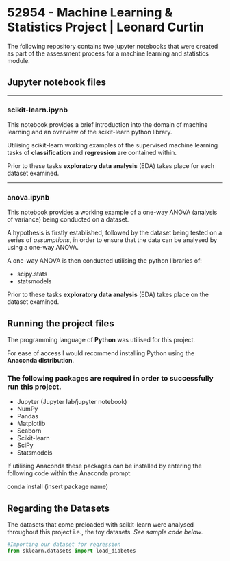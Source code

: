 # 52954 - Machine Learning & Statistics Project | Leonard Curtin

The following repository contains two jupyter notebooks that were created as part of the assessment process for a machine learning and statistics module.

## Jupyter notebook files
---

### scikit-learn.ipynb
This notebook provides a brief introduction into the domain of machine learning and an overview of the scikit-learn python library.

Utilising scikit-learn working examples of the supervised machine learning tasks of **classification** and **regression** are contained within.

Prior to these tasks **exploratory data analysis** (EDA) takes place for each dataset examined.

---

### anova.ipynb
This notebook provides a working example of a one-way ANOVA (analysis of variance) being conducted on a dataset.

A hypothesis is firstly established, followed by the dataset being tested on a series of *assumptions*, in order to ensure that the data can be analysed by using a one-way ANOVA.

A one-way ANOVA is then conducted utilising the python libraries of:  
* scipy.stats
* statsmodels

Prior to these tasks **exploratory data analysis** (EDA) takes place on the dataset examined.


## Running the project files
The programming language of **Python** was utilised for this project.  

For ease of access I would recommend installing Python using the **Anaconda distribution**.  

### The following packages are required in order to successfully run this project.
* Jupyter (Jupyter lab/jupyter notebook)
* NumPy
* Pandas
* Matplotlib
* Seaborn
* Scikit-learn
* SciPy
* Statsmodels

If utilising Anaconda these packages can be installed by entering the following code within the Anaconda prompt:  

conda install (insert package name) 

## Regarding the Datasets
The datasets that come preloaded with scikit-learn were analysed throughout this project i.e., the toy datasets. *See sample code below*.

```python
#Importing our dataset for regression
from sklearn.datasets import load_diabetes
```





